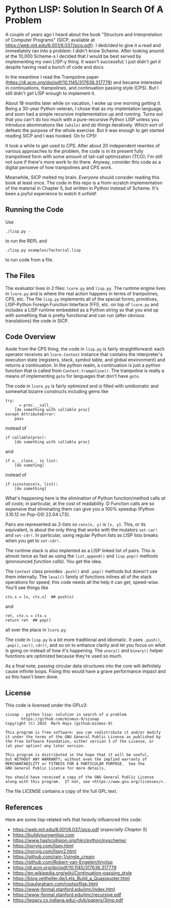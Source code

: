 # Python LISP: Solution In Search Of A Problem

A couple of years ago I heard about the book "Structure and
Interpretation of Computer Programs" (SICP, available at
https://web.mit.edu/6.001/6.037/sicp.pdf). I dedcided to give
it a read and immediately ran into a problem: I didn't know
Scheme. After looking around at the 10,000 Scheme-s I decided
that *I* would be best served by implementing my own LISP-y
thing. It wasn't successful; I just didn't *get it* despite
having read a bunch of code and docs.

In the meantime I read the Trampoline paper
(https://dl.acm.org/doi/pdf/10.1145/317636.317779) and became
interested in continuations, trampolines, and continuation
passing style (CPS). But I still didn't *get* LISP enough to
implement it.

About 18 months later while on vacation, I woke up one morning
*getting it*. Being a 30-year Python veteran, I chose that as
my implentation language, and soon had a simple recursive
implementation up and running. Turns out that you can't do too
much with a pure-recursive Python LISP unless you introduce
abominations like `(while)` and do things iteratively. Which
sort of defeats the purpose of the whole exercise. But it was
enough to get started reading SICP and I was hooked. On to
CPS!

It took a while to get used to CPS. After about 20 independent
rewrites of various approaches to the problem, the code is in
its present fully trampolined form with some amount of
tail-call optimization (TCO); I'm still not sure if there's
more work to do there. Anyway, consider this code as a digital
pensieve of how trampolines and CPS work.

Meanwhile, SICP melted my brain. *Everyone* should consider
reading this book at least once. The code in this repo is a
from-scratch implementation of the material in Chapter 5, but
written in Python instead of Scheme. It's been a joyful
experience to watch it unfold!

## Running the Code

Use
```
./lisp.py -
```
to run the REPL and
```
./lisp.py examples/factorial.lisp
```
to run code from a file.

## The Files

The evaluator lives in 2 files: `lcore.py` and `lisp.py`. The runtime
engine lives in `lcore.py` and is where the real action happens in
terms of trampolines, CPS, etc. The file `lisp.py` implements all of
the special forms, primitives, LISP-Python Foreign Function
Interface (FFI), etc. on top of `lcore.py` and includes a LISP runtime
embedded as a Python string so that you end up with something that is
pretty functional and can run (after obvious translations) the code
in SICP.

## Code Overview

Aside from the CPS thing, the code in `lisp.py` is fairly
straightforward: each operator receives an `lcore.Context` instance
that contains the interpreter's execution state (registers, stack,
symbol table, and global environment) and returns a continuation. In
the python realm, a continuation is just a python function that is
called from `Context.trampoline()`. The trampoline is really a means
of implementing `goto` for languages that don't have `goto`.

The code in `lcore.py` is fairly optimized and is filled with
unidiomatic and somewhat bizarre constructs including gems like
```
try:
    _ = proc.__call__
    [do something with callable proc]
except AttributeError:
    pass
```
instead of
```
if callable(proc):
    [do something with callable proc]
```
and
```
if x.__class__ is list:
    [do someting]
```
instead of
```
if isinstance(x, list):
    [do something]
```

What's happening here is the elimination of Python function/method
calls *at all costs*; in particular, at the cost of readability :D
Function calls are so expensive that eliminating them can give you
a 100% speedup (Python 3.10.12 on Pop-OS! 22.04 LTS).

Pairs are represented as 2-lists so `cons(x, y)` is `[x, y]`. This,
or its equivalent, is about the only thing that works with the
mutators `set-car!` and `set-cdr!`. In particular, using regular
Python lists as LISP lists breaks when you get to `set-cdr!`.

The runtime stack is also implented as a LISP linked list of pairs.
This is almost twice as fast as using the `list.append()` and
`lisp.pop()` methods (pronounced *function calls*). You get the
idea.

The `Context` class provides `.push()` and `.pop()` methods but
doesn't use them internally. The `leval()` family of functions
inlines all of the stack operations for speed; this code needs all
the help it can get, speed-wise. You'll see things like
```
ctx.s = [x, ctx.s]  ## push(x)
```
and
```
ret, ctx.s = ctx.s
return ret  ## pop()
```
all over the place in `lcore.py`.

The code in `lisp.py` is a bit more traditional and idiomatic. It
uses `.push()`, `.pop()`, `car()`, `cdr()`, and so on to enhance
clarity and let you focus on *what* is going on instead of *how*
it's happening. The `unary()` and `binary()` helper functions are
optimized because they're used so much.

As a final note, passing circular data structures into the core
will definitely cause infinite loops. Fixing this would have a
grave performance impact and so this hasn't been done.

## License

This code is licensed under the GPLv3:

```
sisoap - python lisp: solution in search of a problem
       https://github.com/minmus-9/sisoap
Copyright (C) 2025  Mark Hays (github:minmus-9)

This program is free software: you can redistribute it and/or modify
it under the terms of the GNU General Public License as published by
the Free Software Foundation, either version 3 of the License, or
(at your option) any later version.

This program is distributed in the hope that it will be useful,
but WITHOUT ANY WARRANTY; without even the implied warranty of
MERCHANTABILITY or FITNESS FOR A PARTICULAR PURPOSE.  See the
GNU General Public License for more details.

You should have received a copy of the GNU General Public License
along with this program.  If not, see <https://www.gnu.org/licenses/>.
```

The file LICENSE contains a copy of the full GPL text.

## References

Here are some lisp-related refs that *heavily* influenced this code:

- https://web.mit.edu/6.001/6.037/sicp.pdf (*especially Chapter 5*)
- https://buildyourownlisp.com
- https://www.hashcollision.org/hkn/python/pyscheme/
- https://norvig.com/lispy.html
- https://norvig.com/lispy2.html
- https://github.com/rain-1/single_cream
- https://github.com/Robert-van-Engelen/tinylisp
- https://dl.acm.org/doi/pdf/10.1145/317636.317779
- https://en.wikipedia.org/wiki/Continuation-passing_style
- https://blog.veitheller.de/Lets_Build_a_Quasiquoter.html
- https://paulgraham.com/rootsoflisp.html
- https://www-formal.stanford.edu/jmc/index.html
- https://www-formal.stanford.edu/jmc/recursive.pdf
- https://legacy.cs.indiana.edu/~dyb/papers/3imp.pdf
